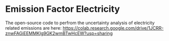 # Emission Factor Electricity

The open-source code to perfrom the uncertainty analysis of electricity related emissions are here:
https://colab.research.google.com/drive/1JCRR-znwFAGiEEMMKlg9GK2wmBTwHcEW?usp=sharing

